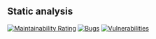 ## Static analysis
[![Maintainability Rating](https://sonarcloud.io/api/project_badges/measure?project=transactionss&metric=sqale_rating)](https://sonarcloud.io/summary/new_code?id=transactionss)
[![Bugs](https://sonarcloud.io/api/project_badges/measure?project=transactionss&metric=bugs)](https://sonarcloud.io/summary/new_code?id=transactionss)
[![Vulnerabilities](https://sonarcloud.io/api/project_badges/measure?project=transactionss&metric=vulnerabilities)](https://sonarcloud.io/summary/new_code?id=transactionss)